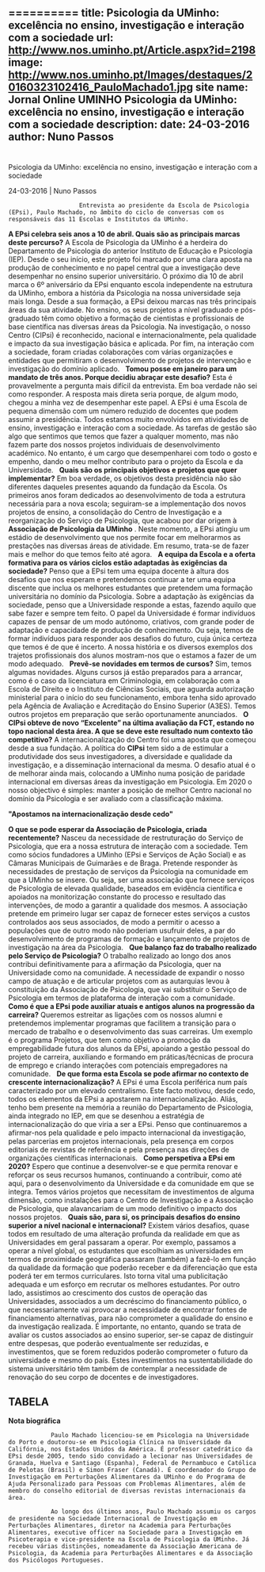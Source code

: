==========
 title: Psicologia da UMinho: excelência no ensino, investigação e interação com a sociedade
url: http://www.nos.uminho.pt/Article.aspx?id=2198
image: http://www.nos.uminho.pt/Images/destaques/20160323102416_PauloMachado1.jpg
site name: Jornal Online UMINHO Psicologia da UMinho: excelência no ensino, investigação e interação com a sociedade
description: 
date: 24-03-2016
author: Nuno Passos
 --- 
# 

Psicologia da UMinho: excelência no ensino, investigação e interação com a sociedade

24-03-2016 | Nuno Passos

                        Entrevista ao presidente da Escola de Psicologia (EPsi), Paulo Machado, no âmbito do ciclo de conversas com os responsáveis das 11 Escolas e Institutos da UMinho.

**A EPsi celebra seis anos a 10 de abril. Quais são as principais marcas deste percurso?** 
A Escola de Psicologia da UMinho é a herdeira do Departamento de Psicologia do anterior Instituto de Educação e Psicologia (IEP). Desde o seu início, este projeto foi marcado por uma clara aposta na produção de conhecimento e no papel central que a investigação deve desempenhar no ensino superior universitário. O próximo dia 10 de abril marca o 6º aniversário da EPsi enquanto escola independente na estrutura da UMinho, embora a história da Psicologia na nossa universidade seja mais longa. Desde a sua formação, a EPsi deixou marcas nas três principais áreas da sua atividade. No ensino, os seus projetos a nível graduado e pós-graduado têm como objetivo a formação de cientistas e profissionais de base científica nas diversas áreas da Psicologia. Na investigação, o nosso Centro (CIPsi) é reconhecido, nacional e internacionalmente, pela qualidade e impacto da sua investigação básica e aplicada. Por fim, na interação com a sociedade, foram criadas colaborações com várias organizações e entidades que permitiram o desenvolvimento de projetos de intervenção e investigação do domínio aplicado.
 
**Tomou posse em janeiro para um mandato de três anos. Porque decidiu abraçar este desafio?** 
Esta é provavelmente a pergunta mais difícil da entrevista. Em boa verdade não sei como responder. A resposta mais direta seria porque, de algum modo, chegou a minha vez de desempenhar este papel. A EPsi é uma Escola de pequena dimensão com um número reduzido de docentes que podem assumir a presidência. Todos estamos muito envolvidos em atividades de ensino, investigação e interação com a sociedade. As tarefas de gestão são algo que sentimos que temos que fazer a qualquer momento, mas não fazem parte dos nossos projetos individuais de desenvolvimento académico. No entanto, é um cargo que desempenharei com todo o gosto e empenho, dando o meu melhor contributo para o projeto da Escola e da Universidade.
 
**Quais são os principais objetivos e projetos que quer implementar?** 
Em boa verdade, os objetivos desta presidência não são diferentes daqueles presentes aquando da fundação da Escola. Os primeiros anos foram dedicados ao desenvolvimento de toda a estrutura necessária para a nova escola; seguiram-se a implementação dos novos projetos de ensino, a consolidação do Centro de Investigação e a reorganização do Serviço de Psicologia, que acabou por dar origem à **Associação de Psicologia da UMinho** . Neste momento, a EPsi atingiu um estádio de desenvolvimento que nos permite focar em melhorarmos as prestações nas diversas áreas de atividade. Em resumo, trata-se de fazer mais e melhor do que temos feito até agora.
 
**A equipa da Escola e a oferta formativa para os vários ciclos estão adaptadas às exigências da sociedade?** 
Penso que a EPsi tem uma equipa docente à altura dos desafios que nos esperam e pretendemos continuar a ter uma equipa discente que inclua os melhores estudantes que pretendem uma formação universitária no domínio da Psicologia. Sobre a adaptação às exigências da sociedade, penso que a Universidade responde a estas, fazendo aquilo que sabe fazer e sempre tem feito. O papel da Universidade é formar indivíduos capazes de pensar de um modo autónomo, criativos, com grande poder de adaptação e capacidade de produção de conhecimento. Ou seja, temos de formar indivíduos para responder aos desafios do futuro, cuja única certeza que temos é de que é incerto. A nossa história e os diversos exemplos dos trajetos profissionais dos alunos mostram-nos que o estamos a fazer de um modo adequado.
 
**Prevê-se novidades em termos de cursos?** 
Sim, temos algumas novidades. Alguns cursos já estão preparados para a arrancar, como é o caso da licenciatura em Criminologia, em colaboração com a Escola de Direito e o Instituto de Ciências Sociais, que aguarda autorização ministerial para o início do seu funcionamento, embora tenha sido aprovado pela Agência de Avaliação e Acreditação do Ensino Superior (A3ES). Temos outros projetos em preparação que serão oportunamente anunciados.
 
**O CIPsi obteve de novo “Excelente” na última avaliação da FCT, estando no topo nacional desta área. A que se deve este resultado num contexto tão competitivo?** 
A internacionalização do Centro foi uma aposta que começou desde a sua fundação. A política do **CIPsi**  tem sido a de estimular a produtividade dos seus investigadores, a diversidade e qualidade da investigação, e a disseminação internacional da mesma. O desafio atual é o de melhorar ainda mais, colocando a UMinho numa posição de paridade internacional em diversas áreas da investigação em Psicologia. Em 2020 o nosso objectivo é simples: manter a posição de melhor Centro nacional no domínio da Psicologia e ser avaliado com a classificação máxima.
 

**"Apostamos na internacionalização desde cedo"** 

**O que se pode esperar da Associação de Psicologia, criada recentemente?** 
Nasceu da necessidade de restruturação do Serviço de Psicologia, que era a nossa estrutura de interação com a sociedade. Tem como sócios fundadores a UMinho (EPsi e Serviços de Ação Social) e as Câmaras Municipais de Guimarães e de Braga. Pretende responder às necessidades de prestação de serviços da Psicologia na comunidade em que a UMinho se insere. Ou seja, ser uma associação que fornece serviços de Psicologia de elevada qualidade, baseados em evidência científica e apoiados na monitorização constante do processo e resultado das intervenções, de modo a garantir a qualidade dos mesmos. A associação pretende em primeiro lugar ser capaz de fornecer estes serviços a custos controlados aos seus associados, de modo a permitir o acesso a populações que de outro modo não poderiam usufruir deles, a par do desenvolvimento de programas de formação e lançamento de projetos de investigação na área da Psicologia.
 
**Que balanço faz do trabalho realizado pelo Serviço de Psicologia?** 
O trabalho realizado ao longo dos anos contribui definitivamente para a afirmação da Psicologia, quer na Universidade como na comunidade. A necessidade de expandir o nosso campo de atuação e de articular projetos com as autarquias levou à constituição da Associação de Psicologia, que vai substituir o Serviço de Psicologia em termos de plataforma de interação com a comunidade.
 
**Como é que a EPsi pode auxiliar atuais e antigos alunos na progressão da carreira?** 
Queremos estreitar as ligações com os nossos alumni e pretendemos implementar programas que facilitem a transição para o mercado de trabalho e o desenvolvimento das suas carreiras. Um exemplo é o programa Projetos, que tem como objetivo a promoção da empregabilidade futura dos alunos da EPsi, apoiando a gestão pessoal do projeto de carreira, auxiliando e formando em práticas/técnicas de procura de emprego e criando interações com potenciais empregadores na comunidade.
 
**De que forma esta Escola se pode afirmar no contexto de crescente internacionalização?** 
A EPsi é uma Escola periférica num país caracterizado por um elevado centralismo. Este facto motivou, desde cedo, todos os elementos da EPsi a apostarem na internacionalização. Aliás, tenho bem presente na memória a reunião do Departamento de Psicologia, ainda integrado no IEP, em que se desenhou a estratégia de internacionalização do que viria a ser a EPsi. Penso que continuaremos a afirmar-nos pela qualidade e pelo impacto internacional da investigação, pelas parcerias em projetos internacionais, pela presença em corpos editoriais de revistas de referência e pela presença nas direções de organizações científicas internacionais.
 
**Como perspetiva a EPsi em 2020?** 
Espero que continue a desenvolver-se e que permita renovar e reforçar os seus recursos humanos, continuando a contribuir, como até aqui, para o desenvolvimento da Universidade e da comunidade em que se integra. Temos vários projetos que necessitam de investimentos de alguma dimensão, como instalações para o Centro de Investigação e a Associação de Psicologia, que alavancariam de um modo definitivo o impacto dos nossos projetos.
 
**Quais são, para si, os principais desafios do ensino superior a nível nacional e internacional?** 
Existem vários desafios, quase todos em resultado de uma alteração profunda da realidade em que as Universidades em geral passaram a operar. Por exemplo, passamos a operar a nível global, os estudantes que escolhiam as universidades em termos de proximidade geográfica passaram (também) a fazê-lo em função da qualidade da formação que poderão receber e da diferenciação que esta poderá ter em termos curriculares. Isto torna vital uma publicitação adequada e um esforço em recrutar os melhores estudantes. Por outro lado, assistimos ao crescimento dos custos de operação das Universidades, associados a um decréscimo do financiamento público, o que necessariamente vai provocar a necessidade de encontrar fontes de financiamento alternativas, para não comprometer a qualidade do ensino e da investigação realizada. É importante, no entanto, quando se trata de avaliar os custos associados ao ensino superior, ser-se capaz de distinguir entre despesas, que poderão eventualmente ser reduzidas, e investimentos, que se forem reduzidos poderão comprometer o futuro da universidade e mesmo do país. Estes investimentos na sustentabilidade do sistema universitário têm também de contemplar a necessidade de renovação do seu corpo de docentes e de investigadores.
 

## TABELA

**Nota biográfica** 

				Paulo Machado licenciou-se em Psicologia na Universidade do Porto e doutorou-se em Psicologia Clínica na Universidade da Califórnia, nos Estados Unidos da América. É professor catedrático da EPsi desde 2005, tendo sido convidado a lecionar nas Universidades de Granada, Huelva e Santiago (Espanha), Federal de Pernambuco e Católica de Pelotas (Brasil) e Simon Fraser (Canadá). É coordenador do Grupo de Investigação em Perturbações Alimentares da UMinho e do Programa de Ajuda Personalizado para Pessoas com Problemas Alimentares, além de membro do conselho editorial de diversas revistas internacionais da área.
				 
				Ao longo dos últimos anos, Paulo Machado assumiu os cargos de presidente na Sociedade Internacional de Investigação em Perturbações Alimentares, diretor na Academia para Perturbações Alimentares, executive officer na Sociedade para a Investigação em Psicoterapia e vice-presidente na Escola de Psicologia da UMinho. Já recebeu várias distinções, nomeadamente da Associação Americana de Psicologia, da Academia para Perturbações Alimentares e da Associação dos Psicólogos Portugueses.
				 


